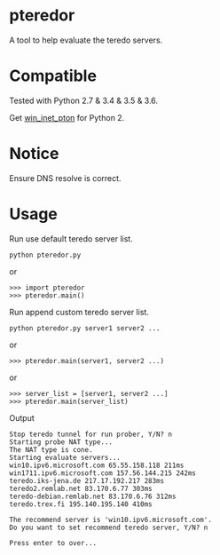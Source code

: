# pteredor
A tool to help evaluate the teredo servers.

# Compatible
Tested with Python 2.7 & 3.4 & 3.5 & 3.6.

Get [win_inet_pton](https://github.com/SeaHOH/win_inet_pton) for Python 2.

# Notice
Ensure DNS resolve is correct.

# Usage
Run use default teredo server list.
```
python pteredor.py
```

or

```
>>> import pteredor
>>> pteredor.main()
```

Run append custom teredo server list.
```
python pteredor.py server1 server2 ...
```

or

```
>>> pteredor.main(server1, server2 ...)
```

or

```
>>> server_list = [server1, server2 ...]
>>> pteredor.main(server_list)
```

Output
```
Stop teredo tunnel for run prober, Y/N? n
Starting probe NAT type...
The NAT type is cone.
Starting evaluate servers...
win10.ipv6.microsoft.com 65.55.158.118 211ms
win1711.ipv6.microsoft.com 157.56.144.215 242ms
teredo.iks-jena.de 217.17.192.217 283ms
teredo2.remlab.net 83.170.6.77 303ms
teredo-debian.remlab.net 83.170.6.76 312ms
teredo.trex.fi 195.140.195.140 410ms

The recommend server is 'win10.ipv6.microsoft.com'.
Do you want to set recommend teredo server, Y/N? n

Press enter to over...
```
